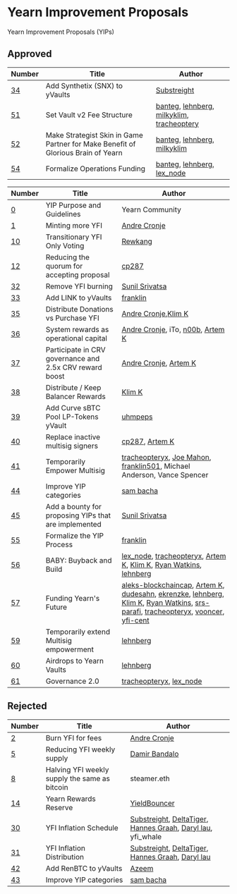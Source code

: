 # Yearn Improvement Proposals 

Yearn Improvement Proposals (YIPs)  

## Approved

|Number|Title|Author|
|------|-----|------|
|[34](https://yips.yearn.finance/YIPS/yip-34)|Add Synthetix (SNX) to yVaults|[Substreight](https://github.com/substreight)|
|[51](https://yips.yearn.finance/YIPS/yip-51)|Set Vault v2 Fee Structure|[banteg](https://github.com/banteg), [lehnberg](https://github.com/lehnberg), [milkyklim](https://github.com/milkyklim), [tracheoptery](https://github.com/tracheopteryx)|
|[52](https://yips.yearn.finance/YIPS/yip-52)|Make Strategist Skin in Game Partner for Make Benefit of Glorious Brain of Yearn|[banteg](https://github.com/banteg), [lehnberg](https://github.com/lehnberg), [milkyklim](https://github.com/milkyklim)|
|[54](https://yips.yearn.finance/YIPS/yip-54)|Formalize Operations Funding|[banteg](https://github.com/banteg), [lehnberg](https://github.com/lehnberg), [lex_node](https://github.com/lex_node)|[milkyklim](https://github.com/milkyklim), [tracheopteryx](https://github.com/tracheopteryx)|


|Number|Title|Author|
|------|-----|------|
|[0](https://yips.yearn.finance/YIPS/yip-0)|YIP Purpose and Guidelines|Yearn Community|
|[1](https://yips.yearn.finance/YIPS/yip-1)|Minting more YFI|[Andre Cronje](https://github.com/andrecronje)|
|[10](https://yips.yearn.finance/YIPS/yip-10)|Transitionary YFI Only Voting|[Rewkang](https://github.com/rewkang)|
|[12](https://yips.yearn.finance/YIPS/yip-12)|Reducing the quorum for accepting proposal|[cp287](https://github.com/illlefr4u)|
|[32](https://yips.yearn.finance/YIPS/yip-32)|Remove YFI burning|[Sunil Srivatsa](https://github.com/alphastorm)|
|[33](https://yips.yearn.finance/YIPS/yip-33)|Add LINK to yVaults|[franklin](https://github.com/franklin501)|
|[35](https://yips.yearn.finance/YIPS/yip-35)|Distribute Donations vs Purchase YFI|[Andre Cronje](https://github.com/andrecronje),[Klim K](https://github.com/milkyklim)|
|[36](https://yips.yearn.finance/YIPS/yip-36)|System rewards as operational capital|[Andre Cronje](https://github.com/andrecronje), iTo, [n00b](https://github.com/jchi18), [Artem K](https://github.com/banteg)|
|[37](https://yips.yearn.finance/YIPS/yip-37)|Participate in CRV governance and 2.5x CRV reward boost|[Andre Cronje](https://github.com/andrecronje), [Artem K](https://github.com/banteg)|
|[38](https://yips.yearn.finance/YIPS/yip-38)|Distribute / Keep Balancer Rewards|[Klim K](https://github.com/milkyklim)|
|[39](https://yips.yearn.finance/YIPS/yip-39)|Add Curve sBTC Pool LP-Tokens yVault|[uhmpeps](https://github.com/az)|
|[40](https://yips.yearn.finance/YIPS/yip-40)|Replace inactive multisig signers|[cp287](https://github.com/illlefr4u), [Artem K](https://github.com/banteg)|
|[41](https://yips.yearn.finance/YIPS/yip-41)|Temporarily Empower Multisig|[tracheopteryx](https://github.com/tracheopteryx), [Joe Mahon](https://github.com/Substreight), [franklin501](https://github.com/franklin501), Michael Anderson, Vance Spencer|
|[44](https://yips.yearn.finance/YIPS/yip-44)|Improve YIP categories|[sam bacha](sam@freighttrust.com)|
|[45](https://yips.yearn.finance/YIPS/yip-45)|Add a bounty for proposing YIPs that are implemented|[Sunil Srivatsa](https://github.com/alphastorm)|
|[55](https://gov.yearn.finance/t/yip-55-formalize-the-yip-process/7959/7)|Formalize the YIP Process|[franklin](https://github.com/franklin501)|
|[56](https://snapshot.org/#/yearn/proposal/Qmb6gBzjvgLMazSrQQGVcjutLNdkVyM2Lh6yckMzdoaHWZ)|BABY: Buyback and Build|[lex_node](https://github.com/lex_node), [tracheopteryx](https://github.com/tracheopteryx), [Artem K](https://github.com/banteg), [Klim K](https://github.com/milkyklim), [Ryan Watkins](https://twitter.com/RyanWatkins_), [lehnberg](https://github.com/lehnberg)|
|[57](https://snapshot.org/#/yearn/proposal/QmX8oYTSkaXSARYZn7RuQzUufW9bVVQtwJ3zxurWrquS9a)| Funding Yearn's Future| [aleks-blockchaincap](https://gov.yearn.finance/u/aleks-blockchaincap/summary), [Artem K](https://github.com/banteg), [dudesahn](https://twitter.com/dudesahn), [ekrenzke](https://gov.yearn.finance/u/ekrenzke), [lehnberg](https://github.com/lehnberg), [Klim K](https://github.com/milkyklim), [Ryan Watkins](https://twitter.com/RyanWatkins_), [srs-parafi](https://gov.yearn.finance/u/srs-parafi/summary), [tracheopteryx](https://github.com/tracheopteryx), [vooncer](https://gov.yearn.finance/u/vooncer/summary), [yfi-cent](https://gov.yearn.finance/u/yfi-cent/summary)|
|[59](https://snapshot.org/#/yearn/proposal/QmdRCXH6BQpNcucoZqAtS5hQKjckE2428qiZoWjxmJXbs3)|Temporarily extend Multisig empowerment|[lehnberg](https://github.com/lehnberg)|
|[60](https://snapshot.org/#/ybaby.eth/proposal/QmNqAqRKMFcoRjaRYAKCVETij6sjJ4S1293kbpYDMVvcjB)|Airdrops to Yearn Vaults|[lehnberg](https://github.com/lehnberg)|
|[61](https://snapshot.org/#/ybaby.eth/proposal/QmSMyYeKrRpnA7Xn56o2NtbCUzxmhzCupL7LxMA1reXxq4)|Governance 2.0|[tracheopteryx](https://github.com/tracheopteryx), [lex_node](https://github.com/lex_node)|

## Rejected

|Number|Title|Author|
|------|-----|------|
|[2](https://yips.yearn.finance/YIPS/yip-2)|Burn YFI for fees	|[Andre Cronje](https://github.com/andrecronje)|
|[5]()|Reducing YFI weekly supply|[Damir Bandalo](https://github.com/sikiriki12)|
|[8]()|Halving YFI weekly supply the same as bitcoin|steamer.eth|
|[14]()|Yearn Rewards Reserve	|[YieldBouncer](https://github.com/yieldbouncer)|
|[30]()|YFI Inflation Schedule|[Substreight](https://github.com/substreight), [DeltaTiger](https://github.com/deltatigernz), [Hannes Graah](https://github.com/Graadient), [Daryl lau](https://github.com/Daryllautk), yfi_whale|
|[31]()|YFI Inflation Distribution|[Substreight](https://github.com/substreight), [DeltaTiger](https://github.com/deltatigernz), [Hannes Graah](https://github.com/Graadient), [Daryl lau](https://github.com/Daryllautk)|
|[42]()|Add RenBTC to yVaults|[Azeem](https://github.com/zu-ctrl)|
|[43]()|Improve YIP categories|[sam bacha](sam@freighttrust.com)|
